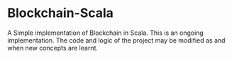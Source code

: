 # Blockchain-Scala
A Simple implementation of Blockchain in Scala. 
This is an ongoing implementation. The code and logic of the project may be modified as and when new concepts are learnt.
